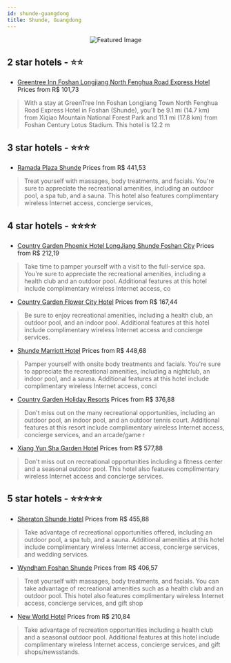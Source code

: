 ```yaml
---
id: shunde-guangdong
title: Shunde, Guangdong
---
```


<center><img src="https://i.travelapi.com/hotels/3000000/2880000/2870400/2870372/78b857a5_z.jpg" alt="Featured Image" /></center>


##  2 star hotels - ⭐️⭐️

-    [Greentree Inn Foshan Longjiang North Fenghua Road Express Hotel](https://us.hurb.com/hotels/shunde/greentree-inn-foshan-longjiang-north-fenghua-road-express-hotel-JNP-JP427790?cmp=18055) Prices from R$ 101,73
   > With a stay at GreenTree Inn Foshan Longjiang Town North Fenghua Road Express Hotel in Foshan (Shunde), you'll be 9.1 mi (14.7 km) from Xiqiao Mountain National Forest Park and 11.1 mi (17.8 km) from Foshan Century Lotus Stadium. This hotel is 12.2 m

##  3 star hotels - ⭐️⭐️⭐️

-    [Ramada Plaza Shunde](https://us.hurb.com/hotels/shunde/ramada-plaza-shunde-JNP-JP814268?cmp=18055) Prices from R$ 441,53
   > Treat yourself with massages, body treatments, and facials. You're sure to appreciate the recreational amenities, including an outdoor pool, a spa tub, and a sauna. This hotel also features complimentary wireless Internet access, concierge services, 

##  4 star hotels - ⭐️⭐️⭐️⭐️

-    [Country Garden Phoenix Hotel LongJiang Shunde Foshan City](https://us.hurb.com/hotels/shunde/country-garden-phoenix-hotel-longjiang-shunde-foshan-city-JNP-JP02051J?cmp=18055) Prices from R$ 212,19
   > Take time to pamper yourself with a visit to the full-service spa. You're sure to appreciate the recreational amenities, including a health club and an outdoor pool. Additional features at this hotel include complimentary wireless Internet access, co
-    [Country Garden Flower City Hotel](https://us.hurb.com/hotels/shunde/country-garden-flower-city-hotel-JNP-JP785065?cmp=18055) Prices from R$ 167,44
   > Be sure to enjoy recreational amenities, including a health club, an outdoor pool, and an indoor pool. Additional features at this hotel include complimentary wireless Internet access and concierge services.
-    [Shunde Marriott Hotel](https://us.hurb.com/hotels/shunde/shunde-marriott-hotel-JNP-JP841351?cmp=18055) Prices from R$ 448,68
   > Pamper yourself with onsite body treatments and facials. You're sure to appreciate the recreational amenities, including a nightclub, an indoor pool, and a sauna. Additional features at this hotel include complimentary wireless Internet access, conci
-    [Country Garden Holiday Resorts](https://us.hurb.com/hotels/shunde/country-garden-holiday-resorts-JNP-JP157186?cmp=18055) Prices from R$ 376,88
   > Don't miss out on the many recreational opportunities, including an outdoor pool, an indoor pool, and an outdoor tennis court. Additional features at this resort include complimentary wireless Internet access, concierge services, and an arcade/game r
-    [Xiang Yun Sha Garden Hotel](https://us.hurb.com/hotels/shunde/xiang-yun-sha-garden-hotel-JNP-JP375835?cmp=18055) Prices from R$ 577,88
   > Don't miss out on recreational opportunities including a fitness center and a seasonal outdoor pool. This hotel also features complimentary wireless Internet access and concierge services.

##  5 star hotels - ⭐️⭐️⭐️⭐️⭐️

-    [Sheraton Shunde Hotel](https://us.hurb.com/hotels/shunde/sheraton-shunde-hotel-JNP-JP063642?cmp=18055) Prices from R$ 455,88
   > Take advantage of recreational opportunities offered, including an outdoor pool, a spa tub, and a sauna. Additional amenities at this hotel include complimentary wireless Internet access, concierge services, and wedding services.
-    [Wyndham Foshan Shunde](https://us.hurb.com/hotels/shunde/wyndham-foshan-shunde-JNP-JP973167?cmp=18055) Prices from R$ 406,57
   > Treat yourself with massages, body treatments, and facials. You can take advantage of recreational amenities such as a health club and an outdoor pool. This hotel also features complimentary wireless Internet access, concierge services, and gift shop
-    [New World Hotel](https://us.hurb.com/hotels/shunde/new-world-hotel-JNP-JP434752?cmp=18055) Prices from R$ 210,84
   > Take advantage of recreation opportunities including a health club and a seasonal outdoor pool. Additional features at this hotel include complimentary wireless Internet access, concierge services, and gift shops/newsstands.
